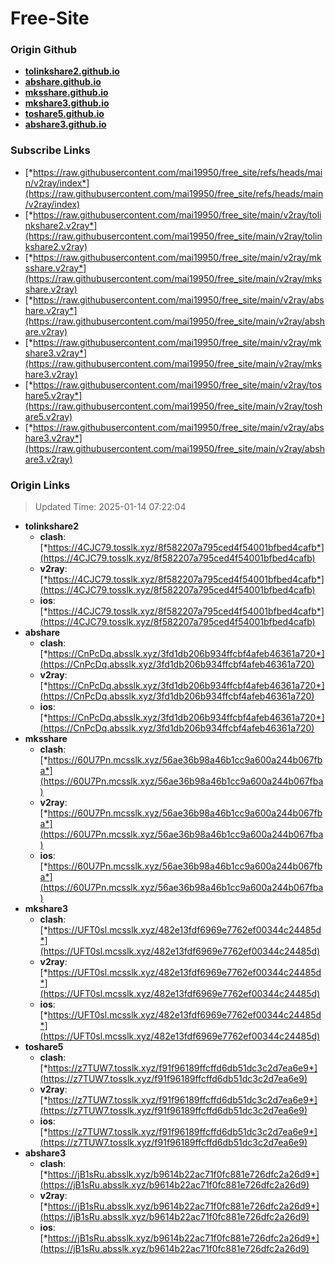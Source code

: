 # Free-Site

### Origin Github

- [**tolinkshare2.github.io**](https://github.com/tolinkshare2/tolinkshare2.github.io)
- [**abshare.github.io**](https://github.com/abshare/abshare.github.io)
- [**mksshare.github.io**](https://github.com/mksshare/mksshare.github.io)
- [**mkshare3.github.io**](https://github.com/mkshare3/mkshare3.github.io)
- [**toshare5.github.io**](https://github.com/toshare5/toshare5.github.io)
- [**abshare3.github.io**](https://github.com/abshare3/abshare3.github.io)

### Subscribe Links

- [*https://raw.githubusercontent.com/mai19950/free_site/refs/heads/main/v2ray/index*](https://raw.githubusercontent.com/mai19950/free_site/refs/heads/main/v2ray/index)
- [*https://raw.githubusercontent.com/mai19950/free_site/main/v2ray/tolinkshare2.v2ray*](https://raw.githubusercontent.com/mai19950/free_site/main/v2ray/tolinkshare2.v2ray)
- [*https://raw.githubusercontent.com/mai19950/free_site/main/v2ray/mksshare.v2ray*](https://raw.githubusercontent.com/mai19950/free_site/main/v2ray/mksshare.v2ray)
- [*https://raw.githubusercontent.com/mai19950/free_site/main/v2ray/abshare.v2ray*](https://raw.githubusercontent.com/mai19950/free_site/main/v2ray/abshare.v2ray)
- [*https://raw.githubusercontent.com/mai19950/free_site/main/v2ray/mkshare3.v2ray*](https://raw.githubusercontent.com/mai19950/free_site/main/v2ray/mkshare3.v2ray)
- [*https://raw.githubusercontent.com/mai19950/free_site/main/v2ray/toshare5.v2ray*](https://raw.githubusercontent.com/mai19950/free_site/main/v2ray/toshare5.v2ray)
- [*https://raw.githubusercontent.com/mai19950/free_site/main/v2ray/abshare3.v2ray*](https://raw.githubusercontent.com/mai19950/free_site/main/v2ray/abshare3.v2ray)

### Origin Links

> Updated Time: 2025-01-14 07:22:04

- **tolinkshare2**
  - **clash**: [*https://4CJC79.tosslk.xyz/8f582207a795ced4f54001bfbed4cafb*](https://4CJC79.tosslk.xyz/8f582207a795ced4f54001bfbed4cafb)
  - **v2ray**: [*https://4CJC79.tosslk.xyz/8f582207a795ced4f54001bfbed4cafb*](https://4CJC79.tosslk.xyz/8f582207a795ced4f54001bfbed4cafb)
  - **ios**: [*https://4CJC79.tosslk.xyz/8f582207a795ced4f54001bfbed4cafb*](https://4CJC79.tosslk.xyz/8f582207a795ced4f54001bfbed4cafb)
- **abshare**
  - **clash**: [*https://CnPcDq.absslk.xyz/3fd1db206b934ffcbf4afeb46361a720*](https://CnPcDq.absslk.xyz/3fd1db206b934ffcbf4afeb46361a720)
  - **v2ray**: [*https://CnPcDq.absslk.xyz/3fd1db206b934ffcbf4afeb46361a720*](https://CnPcDq.absslk.xyz/3fd1db206b934ffcbf4afeb46361a720)
  - **ios**: [*https://CnPcDq.absslk.xyz/3fd1db206b934ffcbf4afeb46361a720*](https://CnPcDq.absslk.xyz/3fd1db206b934ffcbf4afeb46361a720)
- **mksshare**
  - **clash**: [*https://60U7Pn.mcsslk.xyz/56ae36b98a46b1cc9a600a244b067fba*](https://60U7Pn.mcsslk.xyz/56ae36b98a46b1cc9a600a244b067fba)
  - **v2ray**: [*https://60U7Pn.mcsslk.xyz/56ae36b98a46b1cc9a600a244b067fba*](https://60U7Pn.mcsslk.xyz/56ae36b98a46b1cc9a600a244b067fba)
  - **ios**: [*https://60U7Pn.mcsslk.xyz/56ae36b98a46b1cc9a600a244b067fba*](https://60U7Pn.mcsslk.xyz/56ae36b98a46b1cc9a600a244b067fba)
- **mkshare3**
  - **clash**: [*https://UFT0sl.mcsslk.xyz/482e13fdf6969e7762ef00344c24485d*](https://UFT0sl.mcsslk.xyz/482e13fdf6969e7762ef00344c24485d)
  - **v2ray**: [*https://UFT0sl.mcsslk.xyz/482e13fdf6969e7762ef00344c24485d*](https://UFT0sl.mcsslk.xyz/482e13fdf6969e7762ef00344c24485d)
  - **ios**: [*https://UFT0sl.mcsslk.xyz/482e13fdf6969e7762ef00344c24485d*](https://UFT0sl.mcsslk.xyz/482e13fdf6969e7762ef00344c24485d)
- **toshare5**
  - **clash**: [*https://z7TUW7.tosslk.xyz/f91f96189ffcffd6db51dc3c2d7ea6e9*](https://z7TUW7.tosslk.xyz/f91f96189ffcffd6db51dc3c2d7ea6e9)
  - **v2ray**: [*https://z7TUW7.tosslk.xyz/f91f96189ffcffd6db51dc3c2d7ea6e9*](https://z7TUW7.tosslk.xyz/f91f96189ffcffd6db51dc3c2d7ea6e9)
  - **ios**: [*https://z7TUW7.tosslk.xyz/f91f96189ffcffd6db51dc3c2d7ea6e9*](https://z7TUW7.tosslk.xyz/f91f96189ffcffd6db51dc3c2d7ea6e9)
- **abshare3**
  - **clash**: [*https://jB1sRu.absslk.xyz/b9614b22ac71f0fc881e726dfc2a26d9*](https://jB1sRu.absslk.xyz/b9614b22ac71f0fc881e726dfc2a26d9)
  - **v2ray**: [*https://jB1sRu.absslk.xyz/b9614b22ac71f0fc881e726dfc2a26d9*](https://jB1sRu.absslk.xyz/b9614b22ac71f0fc881e726dfc2a26d9)
  - **ios**: [*https://jB1sRu.absslk.xyz/b9614b22ac71f0fc881e726dfc2a26d9*](https://jB1sRu.absslk.xyz/b9614b22ac71f0fc881e726dfc2a26d9)
